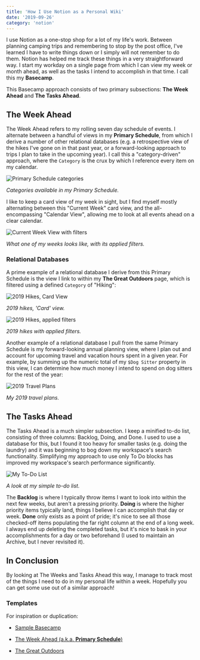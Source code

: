 ```yaml
---
title: 'How I Use Notion as a Personal Wiki'
date: '2019-09-26'
category: 'notion'
---
```


I use Notion as a one-stop shop for a lot of my life's work. Between planning camping trips and remembering to stop by the post office, I've learned I have to write things down or I simply will not remember to do them. Notion has helped me track these things in a very straightforward way. I start my workday on a single page from which I can view my week or month ahead, as well as the tasks I intend to accomplish in that time. I call this my **Basecamp**.

This Basecamp approach consists of two primary subsections: **The Week Ahead** and **The Tasks Ahead**.

## The Week Ahead

The Week Ahead refers to my rolling seven day schedule of events. I alternate between a handful of views in my **Primary Schedule**, from which I derive a number of other relational databases (e.g. a retrospective view of the hikes I've gone on in that past year, or a forward-looking approach to trips I plan to take in the upcoming year). I call this a "category-driven" approach, where the `Category` is the crux by which I reference every item on my calendar.

![Primary Schedule categories](/images/wiki-avail-categories.png)

_Categories available in my Primary Schedule._

I like to keep a card view of my week in sight, but I find myself mostly alternating between this "Current Week" card view, and the all-encompassing "Calendar View", allowing me to look at all events ahead on a clear calendar.

![Current Week View with filters](/images/wiki-current-week.png)

_What one of my weeks looks like, with its applied filters._

### Relational Databases

A prime example of a relational database I derive from this Primary Schedule is the view I link to within my **The Great Outdoors** page, which is filtered using a defined `Category` of "Hiking":

![2019 Hikes, Card View](/images/wiki-2019-hikes.png)

_2019 hikes, 'Card' view._

![2019 Hikes, applied filters](/images/wiki-2019-filters.png)

_2019 hikes with applied filters._

Another example of a relational database I pull from the same Primary Schedule is my forward-looking annual planning view, where I plan out and account for upcoming travel and vacation hours spent in a given year. For example, by summing up the numeric total of my `$Dog Sitter` property in this view, I can determine how much money I intend to spend on dog sitters for the rest of the year:

![2019 Travel Plans](/images/wiki-2019-travel.png)

_My 2019 travel plans._

## The Tasks Ahead

The Tasks Ahead is a much simpler subsection. I keep a minified to-do list, consisting of three columns: Backlog, Doing, and Done. I used to use a database for this, but I found it too heavy for smaller tasks (e.g. doing the laundry) and it was beginning to bog down my workspace's search functionality. Simplifying my approach to use only To Do blocks has improved my workspace's search performance significantly.

![My To-Do List](/images/wiki-to-do.png)

_A look at my simple to-do list._

The **Backlog** is where I typically throw items I want to look into within the next few weeks, but aren't a pressing priority. **Doing** is where the higher priority items typically land, things I believe I can accomplish that day or week. **Done** only exists as a point of pride; it's nice to see all those checked-off items populating the far right column at the end of a long week. I always end up deleting the completed tasks, but it's nice to bask in your accomplishments for a day or two beforehand (I used to maintain an Archive, but I never revisited it).

## In Conclusion

By looking at The Weeks and Tasks Ahead this way, I manage to track most of the things I need to do in my personal life within a week. Hopefully you can get some use out of a similar approach!

### Templates

For inspiration or duplication:

- [Sample Basecamp](https://notiondenver.notion.site/Basecamp-125f4a44fdc044779824269c4cd5ddf8)

- [The Week Ahead (a.k.a. **Primary Schedule**)](https://notiondenver.notion.site/0de5c8318a944e39a7bb9ba0942269ea?v=70ccd14075c44c48bed9878451b5f4da)

- [The Great Outdoors](https://notiondenver.notion.site/The-Great-Outdoors-e12974b53ac440bd9733549640996fac)
